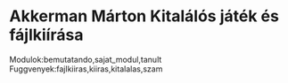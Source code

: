 # Akkerman Márton Kitalálós játék és fájlkiírása
Modulok:bemutatando,sajat_modul,tanult
Fuggvenyek:fajlkiiras,kiiras,kitalalas,szam

